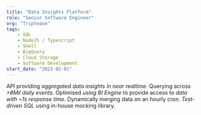 ```yaml
---
title: "Data Insights Platform"
role: "Senior Software Engineer"
org: "Triptease"
tags:
    - SQL
    - NodeJS / Typescript
    - Shell
    - BigQuery
    - Cloud Storage
    - Software Development
start_date: "2023-02-01"
---
```

API providing _aggregated data insights in near realtime_.
Querying across _>8Mil daily events_.
Optimised _using BI Engine_ to provide access to _data with ~1s response time_.
Dynamically merging data on an hourly cron.
_Test-driven SQL_ using in-house mocking library.
